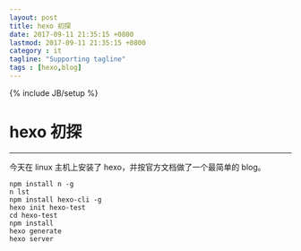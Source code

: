 ```yaml
---
layout: post
title: hexo 初探
date: 2017-09-11 21:35:15 +0800
lastmod: 2017-09-11 21:35:15 +0800
category : it
tagline: "Supporting tagline"
tags : [hexo,blog]
---
```

{% include JB/setup %}
# hexo 初探
---
今天在 linux 主机上安装了 hexo，并按官方文档做了一个最简单的 blog。
```
npm install n -g
n lst
npm install hexo-cli -g
hexo init hexo-test
cd hexo-test
npm install
hexo generate
hexo server
```
